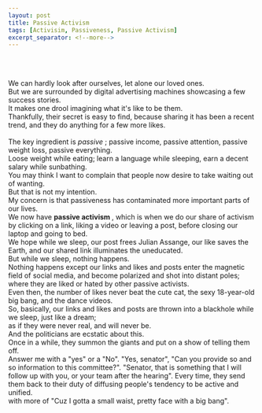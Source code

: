 ```yaml
---
layout: post
title: Passive Activism
tags: [Activisim, Passiveness, Passive Activism]
excerpt_separator: <!--more-->
---
```




<br><br>

<p align="justify">
    

We can hardly look after ourselves, let alone our loved ones. <br>
But we are surrounded by digital advertising machines showcasing a few success stories. <br>
It makes one drool imagining what it's like to be them.  <br> <!--more-->
Thankfully, their secret is easy to find, because sharing it has been a recent trend, and they do anything for a few more likes. <br>  
The key ingredient is <em> passive </em>; passive income, passive attention, passive weight loss, passive everything. <br>
Loose weight while eating; learn a language while sleeping, earn a decent salary while sunbathing. <br>
You may think I want to complain that people now desire to take waiting out of wanting. <br>
But that is not my intention.   <br>
My concern is that passiveness has contaminated more important parts of our lives. <br>
We now have <b> passive activism </b>, which is when we do our share of activism by clicking on a link, 
liking a video or leaving a post, before closing our laptop and going to bed.<br>
We hope while we sleep, our post frees Julian Assange, our like saves the Earth, and our shared link illuminates the uneducated.<br>
But while we sleep, nothing happens. <br>
Nothing happens except our links and likes and posts enter the magnetic field of social media, and become polarized and shot into distant poles; 
where they are liked or hated by other passive activists. <br>
Even then, the number of likes never beat the cute cat, the sexy 18-year-old big bang, and the dance videos. <br> 
So, basically, our links and likes and posts are thrown into a blackhole while we sleep, just like a dream; <br>
as if they were never real, and will never be.<br>
And the politicians are ecstatic about this.<br>
Once in a while, they summon the giants and put on a show of telling them off.<br>
Answer me with a "yes" or a "No". 
"Yes, senator", 
"Can you provide so and so information to this committee?".
"Senator, that is something that I will follow up with you, or your team after the hearing".
Every time, they send them back to their duty of diffusing people's tendency to be active and unified. <br>
with more of "Cuz I gotta a small waist, pretty face with a big bang".

</p>  
  
